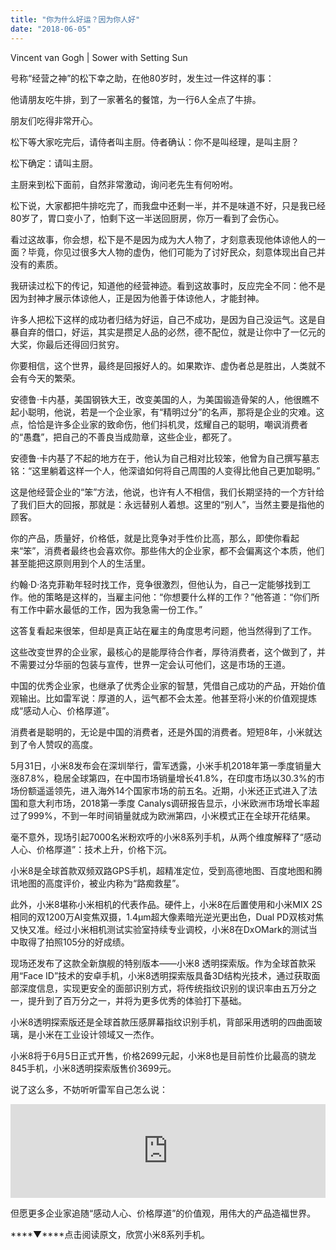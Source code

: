 ```yaml
---
title: "你为什么好运？因为你人好"
date: "2018-06-05"
---
```


Vincent van Gogh | Sower with Setting Sun

号称“经营之神”的松下幸之助，在他80岁时，发生过一件这样的事：

他请朋友吃牛排，到了一家著名的餐馆，为一行6人全点了牛排。

朋友们吃得非常开心。

松下等大家吃完后，请侍者叫主厨。侍者确认：你不是叫经理，是叫主厨？

松下确定：请叫主厨。

主厨来到松下面前，自然非常激动，询问老先生有何吩咐。

松下说，大家都把牛排吃完了，而我盘中还剩一半，并不是味道不好，只是我已经80岁了，胃口变小了，怕剩下这一半送回厨房，你万一看到了会伤心。

看过这故事，你会想，松下是不是因为成为大人物了，才刻意表现他体谅他人的一面？毕竟，你见过很多大人物的虚伪，他们可能为了讨好民众，刻意体现出自己并没有的素质。

我研读过松下的传记，知道他的经营神迹。看到这故事时，反应完全不同：他不是因为封神才展示体谅他人，正是因为他善于体谅他人，才能封神。

许多人把松下这样的成功者归结为好运，自己不成功，是因为自己没运气。这是自暴自弃的借口，好运，其实是攒足人品的必然，德不配位，就是让你中了一亿元的大奖，你最后还得回归贫穷。

你要相信，这个世界，最终是回报好人的。如果欺诈、虚伪者总是胜出，人类就不会有今天的繁荣。

安德鲁·卡内基，美国钢铁大王，改变美国的人，为美国锻造骨架的人，他很瞧不起小聪明，他说，若是一个企业家，有“精明过分”的名声，那将是企业的灾难。这点，恰恰是许多企业家的致命伤，他们抖机灵，炫耀自己的聪明，嘲讽消费者的“愚蠢”，把自己的不善良当成勋章，这些企业，都死了。

安德鲁·卡内基了不起的地方在于，他认为自己相对比较笨，他曾为自己撰写墓志铭：“这里躺着这样一个人，他深谙如何将自己周围的人变得比他自己更加聪明。”

这是他经营企业的“笨”方法，他说，也许有人不相信，我们长期坚持的一个方针给了我们巨大的回报，那就是：永远替别人着想。这里的“别人”，当然主要是指他的顾客。

你的产品，质量好，价格低，就是比竞争对手性价比高，那么，即使你看起来“笨”，消费者最终也会喜欢你。那些伟大的企业家，都不会偏离这个本质，他们甚至能把这原则用到个人的生活里。

约翰·D·洛克菲勒年轻时找工作，竞争很激烈，但他认为，自己一定能够找到工作。他的策略是这样的，当雇主问他：“你想要什么样的工作？”他答道：“你们所有工作中薪水最低的工作，因为我急需一份工作。”

这答复看起来很笨，但却是真正站在雇主的角度思考问题，他当然得到了工作。

这些改变世界的企业家，最核心的是能厚待合作者，厚待消费者，这个做到了，并不需要过分华丽的包装与宣传，世界一定会认可他们，这是市场的王道。

中国的优秀企业家，也继承了优秀企业家的智慧，凭借自己成功的产品，开始价值观输出。比如雷军说：厚道的人，运气都不会太差。他甚至将小米的价值观提炼成“感动人心、价格厚道”。

消费者是聪明的，无论是中国的消费者，还是外国的消费者。短短8年，小米就达到了令人赞叹的高度。

5月31日，小米8发布会在深圳举行，雷军透露，小米手机2018年第一季度销量大涨87.8%，稳居全球第四，在中国市场销量增长41.8%，在印度市场以30.3%的市场份额遥遥领先，进入海外14个国家市场的前五名。近期，小米还正式进入了法国和意大利市场，2018第一季度 Canalys调研报告显示，小米欧洲市场增长率超过了999%，不到一年时间销量就成为欧洲第四，小米模式正在全球开花结果。

毫不意外，现场引起7000名米粉欢呼的小米8系列手机，从两个维度解释了“感动人心、价格厚道”：技术上升，价格下沉。

小米8是全球首款双频双路GPS手机，超精准定位，受到高德地图、百度地图和腾讯地图的高度评价，被业内称为“路痴救星”。

此外，小米8堪称小米相机的代表作品。硬件上，小米8在后置使用和小米MIX 2S相同的双1200万AI变焦双摄，1.4μm超大像素暗光逆光更出色，Dual PD双核对焦又快又准。经过小米相机测试实验室持续专业调校，小米8在DxOMark的测试当中取得了拍照105分的好成绩。

现场还发布了这款全新旗舰的特别版本——小米8 透明探索版。作为全球首款采用“Face ID”技术的安卓手机，小米8透明探索版具备3D结构光技术，通过获取面部深度信息，实现更安全的面部识别方式，将传统指纹识别的误识率由五万分之一，提升到了百万分之一，并将为更多优秀的体验打下基础。

小米8透明探索版还是全球首款压感屏幕指纹识别手机，背部采用透明的四曲面玻璃，是小米在工业设计领域又一杰作。

小米8将于6月5日正式开售，价格2699元起，小米8也是目前性价比最高的骁龙845手机，小米8透明探索版售价3699元。

说了这么多，不妨听听雷军自己怎么说：

<iframe class="bp-iframe" width="100%" src="https://v.qq.com/iframe/preview.html?vid=l0672a2ph0y&amp;&amp;&amp;auto=0" frameborder="0" allowfullscreen="true"></iframe>

但愿更多企业家追随“感动人心、价格厚道”的价值观，用伟大的产品造福世界。

****▼****点击阅读原文，欣赏小米8系列手机。
